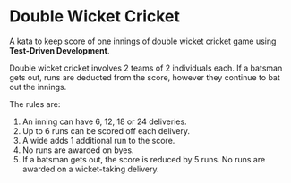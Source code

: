# Double Wicket Cricket

A kata to keep score of one innings of double wicket cricket game using **Test-Driven Development**.

Double wicket cricket involves 2 teams of 2 individuals each. If a batsman gets out, runs are deducted from the score, however they continue to bat out the innings.

The rules are:

1. An inning can have 6, 12, 18 or 24 deliveries.
2. Up to 6 runs can be scored off each delivery.
3. A wide adds 1 additional run to the score.
4. No runs are awarded on byes.
5. If a batsman gets out, the score is reduced by 5 runs. No runs are awarded on a wicket-taking delivery.
